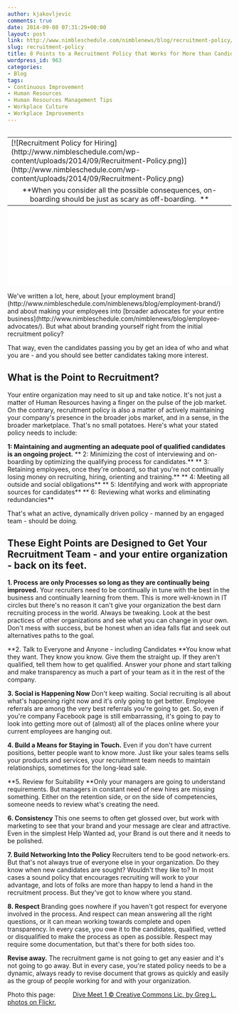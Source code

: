 ```yaml
---
author: kjakovljevic
comments: true
date: 2014-09-08 07:31:29+00:00
layout: post
link: http://www.nimbleschedule.com/nimblenews/blog/recruitment-policy/
slug: recruitment-policy
title: 8 Points to a Recruitment Policy that Works for More than Candidates
wordpress_id: 963
categories:
- Blog
tags:
- Continuous Improvement
- Human Resources
- Human Resources Management Tips
- Workplace Culture
- Workplace Improvements
---
```


<table style="background-color: #ffffff; height: 332px;" border="0" align="right" width="324" cellpadding="3" cellspacing="3" >
<tbody >
<tr >

<td >[![Recruitment Policy for Hiring](http://www.nimbleschedule.com/wp-content/uploads/2014/09/Recruitment-Policy.png)](http://www.nimbleschedule.com/wp-content/uploads/2014/09/Recruitment-Policy.png)
</td>
</tr>
<tr >

<td style="text-align: center;" >**When you consider all the possible consequences, on-boarding should be just as scary as off-boarding.  
**
</td>
</tr>
</tbody>
</table>
We've written a lot, here, about [your employment brand](http://www.nimbleschedule.com/nimblenews/blog/employment-brand/) and about making your employees into [broader advocates for your entire business](http://www.nimbleschedule.com/nimblenews/blog/employee-advocates/). But what about branding yourself right from the initial recruitment policy?

That way, even the candidates passing you by get an idea of who and what you are - and you should see better candidates taking more interest.


## What is the Point to Recruitment?


Your entire organization may need to sit up and take notice. It's not just a matter of Human Resources having a finger on the pulse of the job market. On the contrary, recruitment policy is also a matter of actively maintaining your company's presence in the broader jobs market, and in a sense, in the broader marketplace. That's no small potatoes. Here's what your stated policy needs to include:

**1: Maintaining and augmenting an adequate pool of qualified candidates is an ongoing project.**
** 2: Minimizing the cost of interviewing and on-boarding by optimizing the qualifying process for candidates.**
** 3: Retaining employees, once they're onboard, so that you're not continually losing money on recruiting, hiring, orienting and training.**
** 4: Meeting all outside and social obligations**
** 5: Identifying and work with appropriate sources for candidates**
** 6: Reviewing what works and eliminating redundancies**

That's what an active, dynamically driven policy - manned by an engaged team - should be doing.


## These Eight Points are Designed to Get Your Recruitment Team - and your entire organization - back on its feet.


**1. Process are only Processes so long as they are continually being improved.**
Your recruiters need to be continually in tune with the best in the business and continually learning from them. This is more well-known in IT circles but there's no reason it can't give your organization the best darn recruiting process in the world. Always be tweaking. Look at the best practices of other organizations and see what you can change in your own. Don't mess with success, but be honest when an idea falls flat and seek out alternatives paths to the goal.

**2. Talk to Everyone and Anyone - including Candidates
**You know what they want. They know you know. Give them the straight up. If they aren't qualified, tell them how to get qualified. Answer your phone and start talking and make transparency as much a part of your team as it in the rest of the company.

**3. Social is Happening Now**
Don't keep waiting. Social recruiting is all about what's happening right now and it's only going to get better. Employee referrals are among the very best referrals you're going to get. So, even if you're company Facebook page is still embarrassing, it's going to pay to look into getting more out of (almost) all of the places online where your current employees are hanging out.

**4. Build a Means for Staying in Touch.**
Even if you don't have current positions, better people want to know more. Just like your sales teams sells your products and services, your recruitment team needs to maintain relationships, sometimes for the long-lead sale.

**5. Review for Suitability
**Only your managers are going to understand requirements. But managers in constant need of new hires are missing something. Either on the retention side, or on the side of competencies, someone needs to review what's creating the need.

**6. Consistency**
This one seems to often get glossed over, but work with marketing to see that your brand and your message are clear and attractive. Even in the simplest Help Wanted ad, your Brand is out there and it needs to be polished.

**7. Build Networking Into the Policy**
Recruiters tend to be good network-ers. But that's not always true of everyone else in your organization. Do they know when new candidates are sought? Wouldn't they like to? In most cases a sound policy that encourages recruiting will work to your advantage, and lots of folks are more than happy to lend a hand in the recruitment process. But they've got to know where you stand.

**8. Respect**
Branding goes nowhere if you haven't got respect for everyone involved in the process. And respect can mean answering all the right questions, or it can mean working towards complete and open transparency. In every case, you owe it to the candidates, qualified, vetted or disqualified to make the process as open as possible. Respect may require some documentation, but that's there for both sides too.

**Revise away.** The recruitment game is not going to get any easier and it's not going to go away. But in every case, you're stated policy needs to be a dynamic, always ready to revise document that grows as quickly and easily as the group of people working for and with your organization.



Photo this page:         
[Dive Meet 1 © Creative Commons Lic. by Greg L. photos on Flickr.](https://flic.kr/p/8hNWv6)
